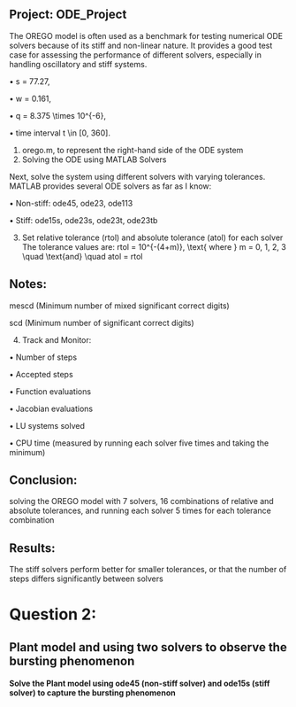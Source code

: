 ## Project: ODE_Project
The OREGO model is often used as a benchmark for testing numerical ODE solvers because of its stiff and non-linear nature. It provides a good test case for assessing the performance of different solvers, especially in handling oscillatory and stiff systems.

•	s = 77.27,

•	w = 0.161,

•	q = 8.375 \times 10^{-6},

•	time interval t \in [0, 360].

 1. orego.m, to represent the right-hand side of the ODE system
 2. Solving the ODE using MATLAB Solvers

Next, solve the system using different solvers with varying tolerances. MATLAB provides several ODE solvers as far as I know:

•	Non-stiff: ode45, ode23, ode113

•	Stiff: ode15s, ode23s, ode23t, ode23tb

 3. Set relative tolerance (rtol) and absolute tolerance (atol) for each solver
    The tolerance values are: rtol = 10^{-(4+m)}, \text{ where } m = 0, 1, 2, 3 \quad \text{and} \quad atol = rtol


## Notes:
mescd (Minimum number of mixed significant correct digits)

scd (Minimum number of significant correct digits)

4. Track and Monitor:
   
  •	Number of steps
  
  •	Accepted steps
  
  •	Function evaluations
  
  •	Jacobian evaluations
  
  •	LU systems solved
  
  •	CPU time (measured by running each solver five times and taking the minimum)


## Conclusion:
solving the OREGO model with 7 solvers, 16 combinations of relative and absolute tolerances, and running each solver 5 times for each tolerance combination


## Results:
The stiff solvers perform better for smaller tolerances, or that the number of steps differs significantly between solvers

# Question 2:
## Plant model and using two solvers to observe the bursting phenomenon
#### Solve the Plant model using ode45 (non-stiff solver) and ode15s (stiff solver) to capture the bursting phenomenon
